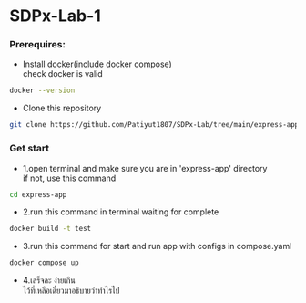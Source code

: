 # SDPx-Lab-1

### Prerequires:

- Install docker(include docker compose)\
  check docker is valid

```bash
docker --version
```

- Clone this repository

```bash
git clone https://github.com/Patiyut1807/SDPx-Lab/tree/main/express-app
```

### Get start

- 1.open terminal and make sure you are in 'express-app' directory \
  if not, use this command

```bash
cd express-app
```

- 2.run this command in terminal waiting for complete

```bash
docker build -t test
```

- 3.run this command for start and run app with configs in compose.yaml

```bash
docker compose up
```

- 4.เสร็จละ ง่ายเกิน  
  ไว้ที่เหลือเดี๋ยวมาอธิบายว่าทำไรไป
